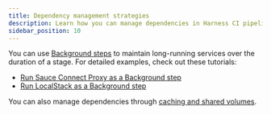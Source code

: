 ```yaml
---
title: Dependency management strategies
description: Learn how you can manage dependencies in Harness CI pipelines.
sidebar_position: 10
---
```


You can use [Background steps](../../ci-technical-reference/background-step-settings.md) to maintain long-running services over the duration of a stage. For detailed examples, check out these tutorials:

* [Run Sauce Connect Proxy as a Background step](/tutorials/ci-pipelines/test/saucelabs-proxy)
* [Run LocalStack as a Background step](/tutorials/ci-pipelines/test/localstack)

You can also manage dependencies through [caching and shared volumes](../caching-ci-data/share-ci-data-across-steps-and-stages.md).
